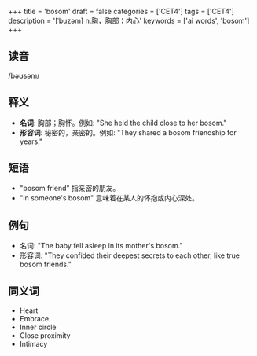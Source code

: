 +++
title = 'bosom'
draft = false
categories = ['CET4']
tags = ['CET4']
description = '[ˈbuzəm] n.胸，胸部；内心'
keywords = ['ai words', 'bosom']
+++

## 读音
/bəʊsəm/

## 释义
- **名词**: 胸部；胸怀。例如: "She held the child close to her bosom."
- **形容词**: 秘密的，亲密的。例如: "They shared a bosom friendship for years."

## 短语
- "bosom friend" 指亲密的朋友。
- "in someone's bosom" 意味着在某人的怀抱或内心深处。

## 例句
- 名词: "The baby fell asleep in its mother's bosom."
- 形容词: "They confided their deepest secrets to each other, like true bosom friends."

## 同义词
- Heart
- Embrace
- Inner circle
- Close proximity
- Intimacy
